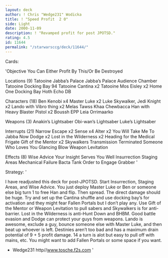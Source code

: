```yaml
---
layout: deck
author: ! Chris "Wedge231" Wodicka
title: ! "Speed Profit  2 0"
side: Light
date: 2000-11-09
description: ! "Revamped profit for post JPOTSD."
rating: 4.5
id: 11644
permalink: "/starwarsccg/deck/11644/"
---
```

Cards: 

'Objective
You Can Either Profit By This/Or Be Destroyed

Locations (9)
Tatooine Jabba’s Palace
Jabba’s Palace Audience Chamber
Tatooine Docking Bay 94
Tatooine Cantina x2
Tatooine Mos Eisley x2
Home One Docking Bay
Hoth Echo DB

Characters (18)
Ben Kenobi x4
Master Luke x2
Luke Skywalker, Jedi Knight x2
Lando with Vibro thing x2
Melas
Tawss Khaa
Chewbacca
Han with Heavy Blaster Pistol x2
Boussh
EPP Leia
Orrimaarko

Weapons (3)
Anakin’s Lightsaber
Obi-wan’s Lightsaber
Luke’s Lightsaber

Interrupts (21)
Narrow Escape x2
Sense x4
Alter x2
You Will Take Me To Jabba Now
Dodge x2
Lost in the Wilderness x2
Heading for the Medical Frigate
Gift of the Mentor x2
Skywalkers
Transmission Terminated
Someone Who Loves You
Glancing Blow
Weapon Levitation

Effects (8)
Wise Advice
Your Insight Serves You Well
Insurrection
Staging Areas
Mechanical Failure
Bacta Tank
Order to Engage
Grabber  '

Strategy: '

I have readjusted this deck for post-JPOTSD. Start Insurrection, Staging Areas, and Wise Advice. You just deploy Master Luke or Ben or someone else big turn 1 to free Han and flip. Then spread. The direct damage should be huge. Try and set up the Cantina shuffle and use docking bay’s for activation and they might fear Fallen Portals but I don’t play any. Use Gift of the Mentor or Weapon Levitation to pull sabers and Skywalkers is for anti-barrier. Lost in the Wilderness is anti-Hunt Down and BHBM. Good battle evasion and Dodge can protect your guys from weapons. Lando is awesome, exclude a guy, bounce someone else with Master Luke, and then beat up whoever is left. Destinies aren’t too bad and has a maximum drain potential of 9 + 5 profit damage. 14 a turn is alot but easy to pull off with mains, etc. You might want to add Fallen Portals or some space if you want.

- Wedge231
http//www.tosche.f2s.com '
